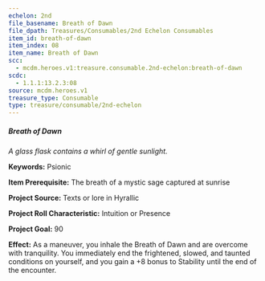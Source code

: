 ```yaml
---
echelon: 2nd
file_basename: Breath of Dawn
file_dpath: Treasures/Consumables/2nd Echelon Consumables
item_id: breath-of-dawn
item_index: 08
item_name: Breath of Dawn
scc:
  - mcdm.heroes.v1:treasure.consumable.2nd-echelon:breath-of-dawn
scdc:
  - 1.1.1:13.2.3:08
source: mcdm.heroes.v1
treasure_type: Consumable
type: treasure/consumable/2nd-echelon
---
```


##### Breath of Dawn

*A glass flask contains a whirl of gentle sunlight.*

**Keywords:** Psionic

**Item Prerequisite:** The breath of a mystic sage captured at sunrise

**Project Source:** Texts or lore in Hyrallic

**Project Roll Characteristic:** Intuition or Presence

**Project Goal:** 90

**Effect:** As a maneuver, you inhale the Breath of Dawn and are overcome with tranquility. You immediately end the frightened, slowed, and taunted conditions on yourself, and you gain a +8 bonus to Stability until the end of the encounter.

